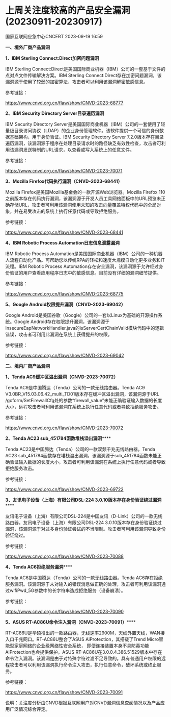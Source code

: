 #  上周关注度较高的产品安全漏洞(20230911-20230917)   
 国家互联网应急中心CNCERT   2023-09-19 16:59  
  
**一、境外厂商产品漏洞**  
  
**1、IBM Sterling Connect:Direct加密问题漏洞**  
  
IBM Sterling Connect:Direct是美国国际商业机器（IBM）公司的一套基于文件的点对点文件传输解决方案。IBM Sterling Connect:Direct存在加密问题漏洞，该漏洞源于使用了较弱的加密算法，攻击者可以利用该漏洞解密敏感信息。  
  
参考链接：  
  
https://www.cnvd.org.cn/flaw/show/CNVD-2023-68777  
  
**2、IBM Security Directory Server目录遍历漏洞**  
  
  
IBM Security Directory Server是美国国际商业机器（IBM）公司的一套使用了轻量级目录访问协议（LDAP）的企业身份管理软件。该软件提供一个可信的身份数据基础架构，用于身份验证。IBM Security Directory
Server 7.2.0版本存在目录遍历漏洞，该漏洞源于程序在处理目录请求时的路径缺乏有效性检查，攻击者可利用该漏洞发送特制的URL请求，以查看或写入系统上的任意文件。  
  
参考链接：  
  
https://www.cnvd.org.cn/flaw/show/CNVD-2023-70071  
  
**3、Mozilla Firefox代码执行漏洞（CNVD-2023-68441）**  
  
  
Mozilla Firefox是美国Mozilla基金会的一款开源Web浏览器。Mozilla Firefox 110之前版本存在代码执行漏洞，该漏洞源于开发人员工具网络面板中的URL预览未正确存储URL，攻击者可利用该漏洞使用未知的攻击向量覆盖特权代码中的全局对象，并在易受攻击的系统上执行任意代码或导致拒绝服务。  
  
参考链接：  
  
https://www.cnvd.org.cn/flaw/show/CNVD-2023-68441  
  
**4、IBM Robotic Process Automation日志信息泄露漏洞**  
  
IBM Robotic Process Automation是美国国际商业机器（IBM）公司的一种机器人流程自动化产品。可帮助您以传统RPA的轻松和速度大规模自动化更多业务和IT流程。IBM Robotic Process
Automation存在安全漏洞，该漏洞源于允许经过身份验证的用户查看应用程序日志中的敏感信息。目前没有详细的漏洞细节提供。  
  
参考链接：  
  
https://www.cnvd.org.cn/flaw/show/CNVD-2023-68775  
  
**5、Google Android权限提升漏洞（CNVD-2023-69042）**  
  
Google Android是美国谷歌（Google）公司的一套以Linux为基础的开源操作系统。Google Android存在权限提升漏洞，该漏洞源于InsecureEapNetworkHandler.java的isServerCertChainValid模块代码中的逻辑错误，攻击者可利用此漏洞在系统上获得提升的权限。  
  
参考链接：  
  
https://www.cnvd.org.cn/flaw/show/CNVD-2023-69042  
  
  
**二、境内厂商产品漏洞**  
  
**1、Tenda AC9缓冲区溢出漏洞（CNVD-2023-70072）**  
  
Tenda AC9是中国腾达（Tenda）公司的一款无线路由器。Tenda AC9
V3.0BR_V15.03.06.42_multi_TD01版本存在缓冲区溢出漏洞，该漏洞源于URL /goform/SetFirewallCfg处的参数“firewall_value”未能正确验证输入数据的长度大小，远程攻击者可利用该漏洞在系统上执行任意代码或者导致拒绝服务攻击。  
  
参考链接：  
  
https://www.cnvd.org.cn/flaw/show/CNVD-2023-70072  
  
**2、Tenda AC23 sub_451784函数堆栈溢出漏洞******  
  
Tenda AC23是中国腾达（Tenda）公司的一款双频千兆无线路由器。Tenda AC23 sub_451784函数存在堆栈溢出漏洞，该漏洞源于sub_451784函数未能正确验证输入数据的长度大小，攻击者可利用该漏洞在系统上执行任意代码或者导致拒绝服务攻击。  
  
参考链接：  
  
https://www.cnvd.org.cn/flaw/show/CNVD-2023-69722  
  
**3、友讯电子设备（上海）有限公司DSL-224 3.0.10版本存在身份验证绕过漏洞******  
  
友讯电子设备（上海）有限公司DSL-224是中国友讯（D-Link）公司的一款无线路由器。友讯电子设备（上海）有限公司DSL-224 3.0.10版本存在身份验证绕过漏洞，该漏洞源于对过多身份验证尝试的不当限制。攻击者可利用该漏洞导致身份验证绕过。  
  
参考链接：  
  
https://www.cnvd.org.cn/flaw/show/CNVD-2023-70088  
  
**4、Tenda AC6拒绝服务漏洞******  
  
Tenda AC6是中国腾达（Tenda）公司的一款无线路由器。Tenda AC6存在拒绝服务漏洞。该漏洞源于未对输入的错误消息做正确的处理，攻击者可利用该漏洞通过wifiPwd_5G参数中的长字符串造成拒绝服务（设备崩溃）。  
  
参考链接：  
  
https://www.cnvd.org.cn/flaw/show/CNVD-2023-70090  
  
**5、ASUS RT-AC86U命令注入漏洞（CNVD-2023-70091）******  
  
RT-AC86U是华硕推出的一款路由器，无线速率2900M，天线外置天线，WAN接入口千兆网口。RT-AC86U整合了ASUS AiProtection，其搭载了Trend Micro智能型家庭网络的企业级网络性安全系统， 即便连接装置本身不具防毒功能AiProtection也会提供保护。ASUS RT-AC86U在3.0.0.4.386.51529版本中存在命令注入漏洞。该漏洞是由于对特殊字符过滤不足导致的。具有普通用户权限的远程攻击者可以利用该漏洞执行命令注入攻击，执行任意命令，破坏系统或终止服务。  
  
参考链接：  
  
https://www.cnvd.org.cn/flaw/show/CNVD-2023-70091  
  
  
说明：关注度分析由CNVD根据互联网用户对CNVD漏洞信息查阅情况以及产品应用广泛情况综合评定。  
  
  
